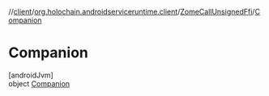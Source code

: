 //[client](../../../../index.md)/[org.holochain.androidserviceruntime.client](../../index.md)/[ZomeCallUnsignedFfi](../index.md)/[Companion](index.md)

# Companion

[androidJvm]\
object [Companion](index.md)